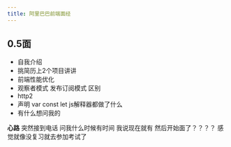 ```yaml
---
title: 阿里巴巴前端面经
---
```


## 0.5面
* 自我介绍
* 挑简历上2个项目讲讲
* 前端性能优化
* 观察者模式 发布订阅模式 区别
* http2
* 声明 var const let js解释器都做了什么
* 有什么想问我的 

**心路**
突然接到电话 问我什么时候有时间 我说现在就有 然后开始面了？？？？
感觉就像没复习就去参加考试了  
